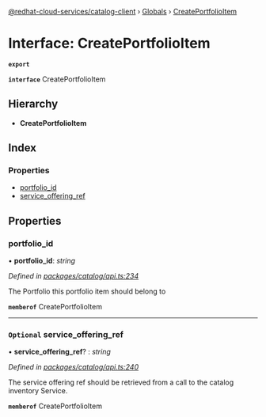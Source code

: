 [@redhat-cloud-services/catalog-client](../README.md) › [Globals](../globals.md) › [CreatePortfolioItem](createportfolioitem.md)

# Interface: CreatePortfolioItem

**`export`** 

**`interface`** CreatePortfolioItem

## Hierarchy

* **CreatePortfolioItem**

## Index

### Properties

* [portfolio_id](createportfolioitem.md#portfolio_id)
* [service_offering_ref](createportfolioitem.md#optional-service_offering_ref)

## Properties

###  portfolio_id

• **portfolio_id**: *string*

*Defined in [packages/catalog/api.ts:234](https://github.com/RedHatInsights/javascript-clients/blob/master/packages/catalog/api.ts#L234)*

The Portfolio this portfolio item should belong to

**`memberof`** CreatePortfolioItem

___

### `Optional` service_offering_ref

• **service_offering_ref**? : *string*

*Defined in [packages/catalog/api.ts:240](https://github.com/RedHatInsights/javascript-clients/blob/master/packages/catalog/api.ts#L240)*

The service offering ref should be retrieved from a call to the catalog inventory Service.

**`memberof`** CreatePortfolioItem
